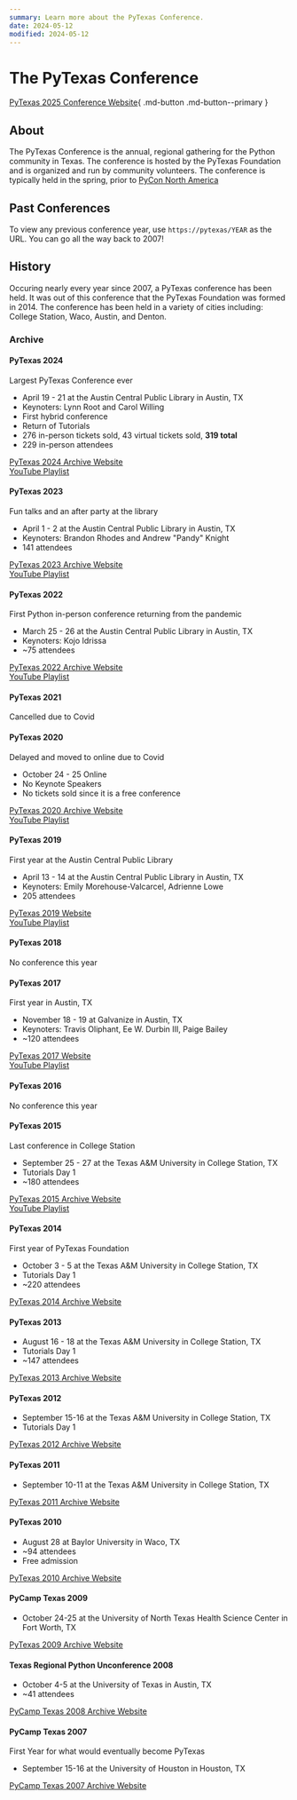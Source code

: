 ```yaml
---
summary: Learn more about the PyTexas Conference.
date: 2024-05-12
modified: 2024-05-12
---
```


# The PyTexas Conference

[PyTexas 2025 Conference Website](https://www.pytexas.org/2025){ .md-button .md-button--primary }

## About

The PyTexas Conference is the annual, regional gathering for the Python community 
in Texas. The conference is hosted by the PyTexas Foundation and is organized 
and run by community volunteers. The conference is typically held in the spring,
prior to [PyCon North America](https://us.pycon.org)

## Past Conferences

To view any previous conference year, use `https://pytexas/YEAR` as the URL. You can
go all the way back to 2007!

## History
Occuring nearly every year since 2007, a PyTexas conference has been held. It was 
out of this conference that the PyTexas Foundation was formed in 2014. The conference
has been held in a variety of cities including: College Station, Waco, Austin,
and Denton.

### Archive

#### PyTexas 2024
Largest PyTexas Conference ever

- April 19 - 21 at the Austin Central Public Library in Austin, TX
- Keynoters: Lynn Root and Carol Willing
- First hybrid conference
- Return of Tutorials
- 276 in-person tickets sold, 43 virtual tickets sold, **319 total**
- 229 in-person attendees


[PyTexas 2024 Archive Website](https://pytexas.org/2024)  
[YouTube Playlist](https://www.youtube.com/playlist?list=PL0MRiRrXAvRjMAfx42eiokiAmfclUX-6S)

#### PyTexas 2023
Fun talks and an after party at the library

- April 1 - 2 at the Austin Central Public Library in Austin, TX
- Keynoters: Brandon Rhodes and Andrew "Pandy" Knight
- 141 attendees

[PyTexas 2023 Archive Website](https://pytexas.org/2023)  
[YouTube Playlist](https://www.youtube.com/playlist?list=PL0MRiRrXAvRhiru4h8fVF987v5tdLlr1X)

#### PyTexas 2022
First Python in-person conference returning from the pandemic

- March 25 - 26 at the Austin Central Public Library in Austin, TX
- Keynoters: Kojo Idrissa
- ~75 attendees

[PyTexas 2022 Archive Website](https://pytexas.org/2022/)  
[YouTube Playlist](https://www.youtube.com/playlist?list=PL0MRiRrXAvRhuVf-g4o3IO0jmpLQgubZK)

#### PyTexas 2021
Cancelled due to Covid

#### PyTexas 2020
Delayed and moved to online due to Covid

- October 24 - 25 Online
- No Keynote Speakers
- No tickets sold since it is a free conference

[PyTexas 2020 Archive Website](https://pytexas.org/2020)  
[YouTube Playlist](https://www.youtube.com/watch?v=FdXS-NpxtSo&list=PL0MRiRrXAvRgAFCdfHUcw8PNPqS7ux_BK)

#### PyTexas 2019
First year at the Austin Central Public Library

- April 13 - 14 at the Austin Central Public Library in Austin, TX
- Keynoters: Emily Morehouse-Valcarcel, Adrienne Lowe
- 205 attendees

[PyTexas 2019 Website](https://2019.pytexas.org/)  
[YouTube Playlist](https://www.youtube.com/playlist?list=PL0MRiRrXAvRgQXU8_8rjsgpE4EQaWc2so)

#### PyTexas 2018
No conference this year

#### PyTexas 2017
First year in Austin, TX

- November 18 - 19 at Galvanize in Austin, TX
- Keynoters: Travis Oliphant, Ee W. Durbin III, Paige Bailey
- ~120 attendees

[PyTexas 2017 Website](https://2017.pytexas.org/)  
[YouTube Playlist](https://www.youtube.com/playlist?list=PL0MRiRrXAvRiwQUUwTTh5g8rhbQyYlubo)

#### PyTexas 2016
No conference this year

#### PyTexas 2015
Last conference in College Station

- September 25 - 27 at the Texas A&M University in College Station, TX
- Tutorials Day 1
- ~180 attendees

[PyTexas 2015 Archive Website](https://pytexas.org/2015/)  
[YouTube Playlist](https://www.youtube.com/playlist?list=PL0MRiRrXAvRggP9ge7T_FCkYWZVAy_KEX)

#### PyTexas 2014
First year of PyTexas Foundation

- October 3 - 5 at the Texas A&M University in College Station, TX
- Tutorials Day 1
- ~220 attendees

[PyTexas 2014 Archive Website](https://pytexas.org/2014/)

#### PyTexas 2013

- August 16 - 18 at the Texas A&M University in College Station, TX
- Tutorials Day 1
- ~147 attendees

[PyTexas 2013 Archive Website](https://pytexas.org/2013/)

#### PyTexas 2012

- September 15-16 at the Texas A&M University in College Station, TX
- Tutorials Day 1

[PyTexas 2012 Archive Website](https://web.archive.org/web/20121119035342/http://www.pytexas.org/2012/)

#### PyTexas 2011

- September 10-11 at the Texas A&M University in College Station, TX

[PyTexas 2011 Archive Website](https://web.archive.org/web/20110923123355/http://www.pytexas.org/2011/)

#### PyTexas 2010

- August 28 at Baylor University in Waco, TX
- ~94 attendees
- Free admission

[PyTexas 2010 Archive Website](https://web.archive.org/web/20100820002737/http://pytexas.org/PyTexasHome)

#### PyCamp Texas 2009

- October 24-25 at the University of North Texas Health Science Center in Fort Worth, TX

[PyTexas 2009 Archive Website](http://web.archive.org/web/20091115065924/http://pycamp.python.org/Texas/HomePage)

#### Texas Regional Python Unconference 2008

- October 4-5 at the University of Texas in Austin, TX
- ~41 attendees

[PyCamp Texas 2008 Archive Website](http://web.archive.org/web/20081218000930/http://scipy.org/TXUncon2008)

#### PyCamp Texas 2007
First Year for what would eventually become PyTexas

- September 15-16 at the University of Houston in Houston, TX

[PyCamp Texas 2007 Archive Website](http://web.archive.org/web/20071212120001/http://pycamp.python.org/Texas/HomePage)

